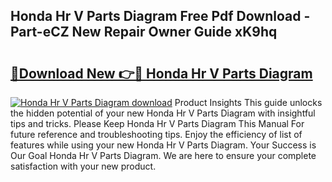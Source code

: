 ## Honda Hr V Parts Diagram Free Pdf Download - Part-eCZ New Repair Owner Guide xK9hq

# <h2><a href="http://dfulff.blite.top/?on=Honda+Hr+V+Parts+Diagram">🔗Download New 👉🔴 Honda Hr V Parts Diagram</a></h2>

[![Honda Hr V Parts Diagram download](https://i.imgur.com/lujVjoI.png)](http://dfulff.blite.top/?on=Honda+Hr+V+Parts+Diagram)
Product Insights This guide unlocks the hidden potential of your new Honda Hr V Parts Diagram with insightful tips and tricks. Please Keep Honda Hr V Parts Diagram This Manual For future reference and troubleshooting tips. Enjoy the efficiency of list of features while using your new Honda Hr V Parts Diagram. Your Success is Our Goal Honda Hr V Parts Diagram. We are here to ensure your complete satisfaction with your new product.

